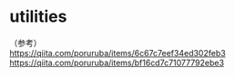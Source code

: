 # utilities

（参考）<br>
https://qiita.com/poruruba/items/6c67c7eef34ed302feb3<br>
https://qiita.com/poruruba/items/bf16cd7c71077792ebe3<br>
